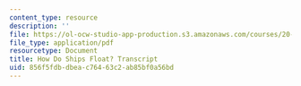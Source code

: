 ```yaml
---
content_type: resource
description: ''
file: https://ol-ocw-studio-app-production.s3.amazonaws.com/courses/20-219-becoming-the-next-bill-nye-writing-and-hosting-the-educational-show-january-iap-2015/856f5fdbdbeac76463c2ab85bf0a56bd_how_do_ships_float.pdf
file_type: application/pdf
resourcetype: Document
title: How Do Ships Float? Transcript
uid: 856f5fdb-dbea-c764-63c2-ab85bf0a56bd
---
```

